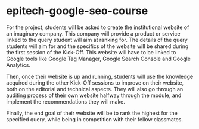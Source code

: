 # epitech-google-seo-course

For the project, students will be asked to create the institutional website of an imaginary company. This company will provide a product or service linked to the query student will aim at ranking for. The details of the query students will aim for and the specifics of the website will be shared during the first session of the Kick-Off. This website will have to be linked to Google tools like Google Tag Manager, Google Search Console and Google Analytics.

Then, once their website is up and running, students will use the knowledge acquired during the other Kick-Off sessions to improve on their website, both on the editorial and technical aspects. They will also go through an auditing process of their own website halfway through the module, and implement the recommendations they will make.

Finally, the end goal of their website will be to rank the highest for the specified query, while being in competition with their fellow classmates.
